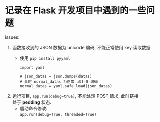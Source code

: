 记录在 Flask 开发项目中遇到的一些问题  
=  

issues:  

1. 函数接收到的 JSON 数据为 unicode 编码, 不能正常使用 key 读取数据.  
   * 使用 `pip install pyyaml`  
     
         import yaml  

         # json_datas = json.dumps(datas) 
         # 此时 normal_datas 为正常 utf-8 编码
         normal_datas = yaml.safe_load(json_datas)  

2. 运行项目, `app.run(debug=true)`, 不能处理 POST 请求, 此时链接  
   处于 **pedding** 状态.  
   * 启动命令修改:  
     `app.run(debug=True, threaded=True)`  

